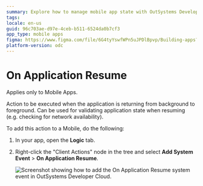 ```yaml
---
summary: Explore how to manage mobile app state with OutSystems Developer Cloud (ODC) by adding the On Application Resume action for network checks and more.
tags: 
locale: en-us
guid: 96c703ae-d97e-4ceb-b511-6524da0b7cf3
app_type: mobile apps
figma: https://www.figma.com/file/6G4tyYswfWPn5uJPDlBpvp/Building-apps?type=design&node-id=3214%3A21752&t=ZwHw8hXeFhwYsO5V-1
platform-version: odc
---
```


# On Application Resume

<div class="info" markdown="1">

Applies only to Mobile Apps.

</div>

Action to be executed when the application is returning from background to foreground. Can be used for validating application state when resuming (e.g. checking for network availability).  

To add this action to a Mobile, do the following:

1. In your app, open the **Logic** tab.

1. Right-click the "Client Actions" node in the tree and select **Add System Event** > **On Application Resume**.

    ![Screenshot showing how to add the On Application Resume system event in OutSystems Developer Cloud.](images/ss-add-system-event-reactive.png "Add On Application Resume System Event")

